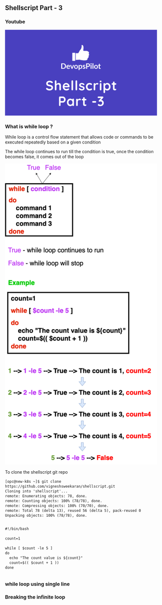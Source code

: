 ## Shellscript Part - 3

### Youtube
[![Shellscript part-1](/content/shellscript/tutorials/images/part-3.png)](https://www.youtube.com/watch?v=GIk1wW7Y-uo)

### What is while loop ?

While loop is a control flow statement that allows code or commands to be executed repeatedly based on a given condition

The while loop continues to run till the condition is true, once the condition becomes false, it comes out of the loop

![While loop](/content/shellscript/tutorials/images/while.png)

To clone the shellscript git repo
```
[opc@new-k8s ~]$ git clone https://github.com/vigneshsweekaran/shellscript.git
Cloning into 'shellscript'...
remote: Enumerating objects: 78, done.
remote: Counting objects: 100% (78/78), done.
remote: Compressing objects: 100% (70/70), done.
remote: Total 78 (delta 13), reused 56 (delta 5), pack-reused 0
Unpacking objects: 100% (78/78), done.
```

```

```

```
#!/bin/bash

count=1

while [ $count -le 5 ]
do
  echo "The count value is ${count}"
  count=$(( $count + 1 ))
done
```

```

```



### while loop using single line





### Breaking the infinite loop